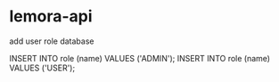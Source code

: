 # lemora-api


 add user role database

INSERT INTO role (name) VALUES ('ADMIN');
INSERT INTO role (name) VALUES ('USER');

